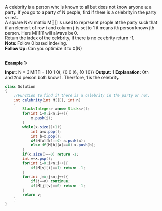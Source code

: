 A celebrity is a person who is known to all but does not know anyone at a party. If you go to a party of N people, find if there is a celebrity in the party or not.  
A square NxN matrix M[][] is used to represent people at the party such that if an element of row i and column j  is set to 1 it means ith person knows jth person. Here M[i][i] will always be 0.  
Return the index of the celebrity, if there is no celebrity return -1.  
**Note:** Follow 0 based indexing.  
**Follow Up:** Can you optimize it to O(N)  
 

**Example 1:**

**Input:**
N = 3
M[][] = {{0 1 0},
         {0 0 0}, 
         {0 1 0}}
**Output:** 1
**Explanation:** 0th and 2nd person both
know 1. Therefore, 1 is the celebrity.

```java
class Solution
{ 
    //Function to find if there is a celebrity in the party or not.
    int celebrity(int M[][], int n)
    {
    	Stack<Integer> x=new Stack<>();
        for(int i=0;i<n;i++){
            x.push(i);
        }
        while(x.size()>1){
            int a=x.pop();
            int b=x.pop();
            if(M[a][b]==0) x.push(a);
            else if(M[b][a]==0) x.push(b);
        }
        if(x.size()==0) return -1;
        int v=x.pop();
        for(int i=0;i<n;i++){
            if(M[v][i]==1) return -1;
        }
        for(int j=0;j<n;j++){
            if(j==v) continue;
            if(M[j][v]==0) return -1;
        }
        return v;
    }
}
```